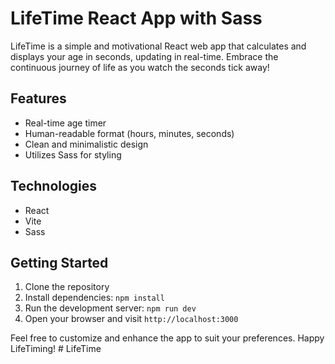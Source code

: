 # LifeTime React App with Sass

LifeTime is a simple and motivational React web app that calculates and displays your age in seconds, updating in real-time. Embrace the continuous journey of life as you watch the seconds tick away!

## Features
- Real-time age timer
- Human-readable format (hours, minutes, seconds)
- Clean and minimalistic design
- Utilizes Sass for styling

## Technologies
- React
- Vite
- Sass

## Getting Started
1. Clone the repository
2. Install dependencies: `npm install`
3. Run the development server: `npm run dev`
4. Open your browser and visit `http://localhost:3000`

Feel free to customize and enhance the app to suit your preferences. Happy LifeTiming!
#   L i f e T i m e  
 